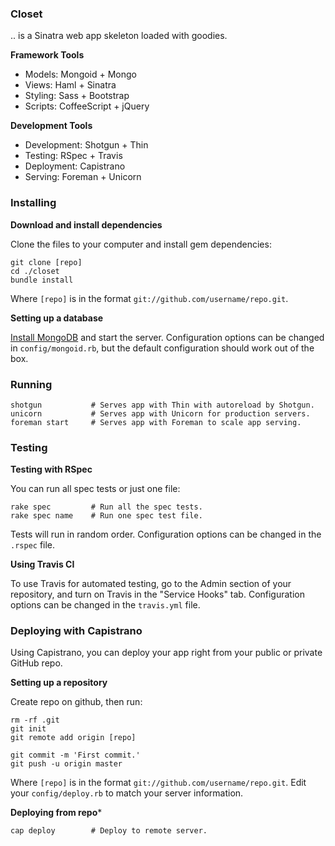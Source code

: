 ### Closet

.. is a Sinatra web app skeleton loaded with goodies.

**Framework Tools**

- Models: Mongoid + Mongo
- Views: Haml + Sinatra
- Styling: Sass + Bootstrap
- Scripts: CoffeeScript + jQuery

**Development Tools**

- Development: Shotgun + Thin
- Testing: RSpec + Travis
- Deployment: Capistrano
- Serving: Foreman + Unicorn

### Installing

**Download and install dependencies**

Clone the files to your computer and install gem dependencies:

    git clone [repo]
    cd ./closet
    bundle install

Where `[repo]` is in the format `git://github.com/username/repo.git`.

**Setting up a database**

[Install MongoDB](http://www.mongodb.org/display/DOCS/Quickstart) and start the server. Configuration options can be changed in `config/mongoid.rb`, but the default configuration should work out of the box.

### Running
  
    shotgun           # Serves app with Thin with autoreload by Shotgun.
    unicorn           # Serves app with Unicorn for production servers.
    foreman start     # Serves app with Foreman to scale app serving.

### Testing

**Testing with RSpec**

You can run all spec tests or just one file:

    rake spec         # Run all the spec tests.
    rake spec name    # Run one spec test file.

Tests will run in random order. Configuration options can be changed in the `.rspec` file.
   
**Using Travis CI**

To use Travis for automated testing, go to the Admin section of your repository, and turn on Travis in the "Service Hooks" tab. Configuration options can be changed in the `travis.yml` file.

### Deploying with Capistrano

Using Capistrano, you can deploy your app right from your public or private GitHub repo.

**Setting up a repository**

Create repo on github, then run:
  
    rm -rf .git
    git init
    git remote add origin [repo]
  
    git commit -m 'First commit.'
    git push -u origin master

Where `[repo]` is in the format `git://github.com/username/repo.git`.
Edit your `config/deploy.rb` to match your server information. 

**Deploying from repo***

    cap deploy        # Deploy to remote server.